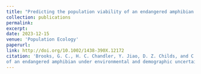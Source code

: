 ```yaml
---
title: "Predicting the population viability of an endangered amphibian under environmental and demographic uncertainty"
collection: publications
permalink: 
excerpt:
date: 2023-12-15
venue: 'Population Ecology'
paperurl:
link: http://doi.org/10.1002/1438-390X.12172
citation: 'Brooks, G. C., H. C. Chandler, Y. Jiao, D. Z. Childs, and C. A. Haas. 2023. Predicting the population viability
of an endangered amphibian under environmental and demographic uncertainty. <i>Population Ecology</i>'
---
```

